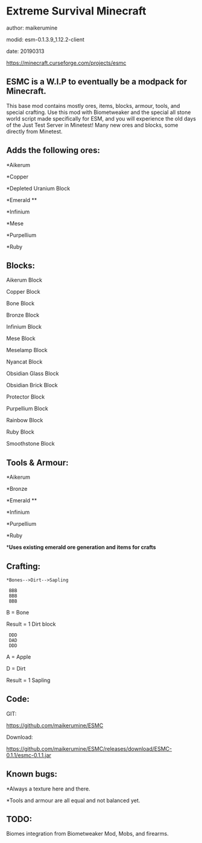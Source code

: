 Extreme Survival Minecraft
===================
author: maikerumine

modid: esm-0.1.3.9_1.12.2-client

date: 20190313


https://minecraft.curseforge.com/projects/esmc


ESMC is a W.I.P to eventually be a modpack for Minecraft.
-------------------
This base mod contains mostly ores, items, blocks, armour, tools, and special crafting.
Use this mod with Biometweaker and the special all stone world script made specifically for ESM, and you will experience the old days of the Just Test Server in Minetest!
Many new ores and blocks, some directly from Minetest.

 

Adds the following ores:
-------------------
*Aikerum

*Copper

*Depleted Uranium Block

*Emerald  **

*Infinium

*Mese

*Purpellium

*Ruby


 

Blocks: 
-------------------
Aikerum Block

Copper Block

Bone Block

Bronze Block

Infinium Block

Mese Block

Meselamp Block

Nyancat Block

Obsidian Glass Block

Obsidian Brick Block

Protector Block

Purpellium Block

Rainbow Block

Ruby Block

Smoothstone Block



Tools & Armour:
-------------------
*Aikerum

*Bronze

*Emerald **

*Infinium

*Purpellium

*Ruby


***Uses existing emerald ore generation and items for crafts**

Crafting:
-------------------
 `*Bones-->Dirt-->Sapling`
 
```
 BBB
 BBB
 BBB
```
 B = Bone
 
 Result = 1 Dirt block
 
```
 DDD
 DAD
 DDD
```
 A = Apple
 
 D = Dirt
 
 Result = 1 Sapling
 
 

Code:
-------------------
GIT:

https://github.com/maikerumine/ESMC

Download:

https://github.com/maikerumine/ESMC/releases/download/ESMC-0.1.1/esmc-0.1.1.jar

 

Known bugs:
-------------------
*Always a texture here and there.

*Tools and armour are all equal and not balanced yet.

 

TODO:
-------------------
Biomes integration from Biometweaker Mod, Mobs, and firearms.
